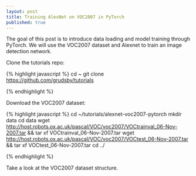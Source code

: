 ```yaml
---
layout: post
title: Training AlexNet on VOC2007 in PyTorch
published: true
---
```


The goal of this post is to introduce data loading and model training through PyTorch. We will use the VOC2007 dataset and Alexnet to train an image detection network.

Clone the tutorials repo:

{% highlight javascript %}
cd ~
git clone https://github.com/grudsby/tutorials

{% endhighlight %}

Download the VOC2007 dataset:

{% highlight javascript %}
cd ~/tutorials/alexnet-voc2007-pytorch
mkdir data
cd data
wget http://host.robots.ox.ac.uk/pascal/VOC/voc2007/VOCtrainval_06-Nov-2007.tar && tar xf VOCtrainval_06-Nov-2007.tar
wget http://host.robots.ox.ac.uk/pascal/VOC/voc2007/VOCtest_06-Nov-2007.tar && tar xf VOCtest_06-Nov-2007.tar
cd ../

{% endhighlight %}

Take a look at the VOC2007 dataset structure. 
